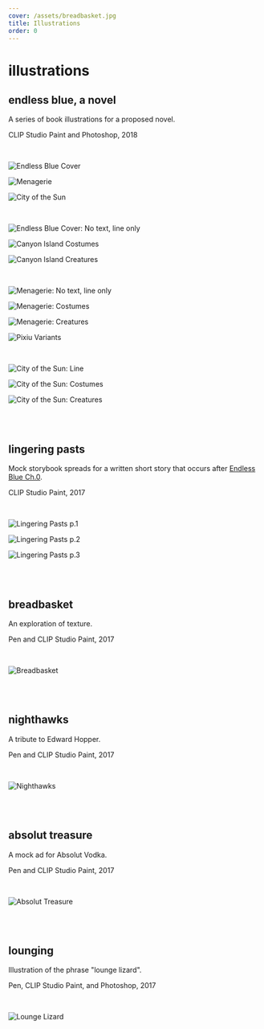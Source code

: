 ```yaml
---
cover: /assets/breadbasket.jpg
title: Illustrations
order: 0
---
```

# illustrations

## endless blue, a novel

A series of book illustrations for a proposed novel.

CLIP Studio Paint and Photoshop, 2018

<br>

![Endless Blue Cover](/assets/endless_1_clr.jpg)

![Menagerie](/assets/endless_2_clr.jpg)

![City of the Sun](/assets/illus-3-final-900.jpg)

<br>

![Endless Blue Cover: No text, line only](/assets/endless_1_comparison.jpg)

![Canyon Island Costumes](/assets/endless_1_costumes.jpg)

![Canyon Island Creatures](/assets/endless_1_animals.jpg)

<br>

![Menagerie: No text, line only](/assets/endless_2_comparison.jpg)

![Menagerie: Costumes](/assets/endless_2_costumes.jpg)

![Menagerie: Creatures](/assets/endless_2_animals.jpg)

![Pixiu Variants](/assets/pixiu-2.jpg)

<br>

<!--!\\[City of the Sun: Grayscale](/assets/illus-3-bw.jpg)-->

![City of the Sun: Line](/assets/illus-3-line.jpg)

![City of the Sun: Costumes](/assets/endless_3_costumes.jpg)

![City of the Sun: Creatures](/assets/endless_3_animals.jpg)

<br>

<br>

## lingering pasts

Mock storybook spreads for a written short story that occurs after [Endless Blue Ch.0](https://karen-ye.com/portfolio/endless-blue/).

CLIP Studio Paint, 2017

<br>

![Lingering Pasts p.1](https://mir-s3-cdn-cf.behance.net/project_modules/max_1200/eee54862416993.5a8f58c60a155.jpg)

![Lingering Pasts p.2](https://mir-s3-cdn-cf.behance.net/project_modules/max_1200/c2693462416993.5a8f58c609d8a.jpg)

![Lingering Pasts p.3](https://mir-s3-cdn-cf.behance.net/project_modules/max_1200/d5a22862416993.5a8f58c609885.jpg)

<br>

<br>

## breadbasket

An exploration of texture.

Pen and CLIP Studio Paint, 2017

<br> 

![Breadbasket](https://mir-s3-cdn-cf.behance.net/project_modules/max_1200/b2382e61468895.5a6fc5110332b.jpg)



<br>

<br>

## nighthawks

A tribute to Edward Hopper.

Pen and CLIP Studio Paint, 2017

<br>

![Nighthawks](https://mir-s3-cdn-cf.behance.net/project_modules/1400/4e748f61469217.5a6fc7ce4699f.jpg)

<br>

<br>

## absolut treasure

A mock ad for Absolut Vodka.

Pen and CLIP Studio Paint, 2017

<br>

![Absolut Treasure](https://mir-s3-cdn-cf.behance.net/project_modules/max_1200/eedc2662378979.5a8e412a7e963.jpg)

<br>

<br>


## lounging

Illustration of the phrase "lounge lizard".

Pen, CLIP Studio Paint, and Photoshop, 2017

<br>

![Lounge Lizard](https://mir-s3-cdn-cf.behance.net/project_modules/max_1200/d1a77e62416297.5a8f42f7a853c.jpg)

